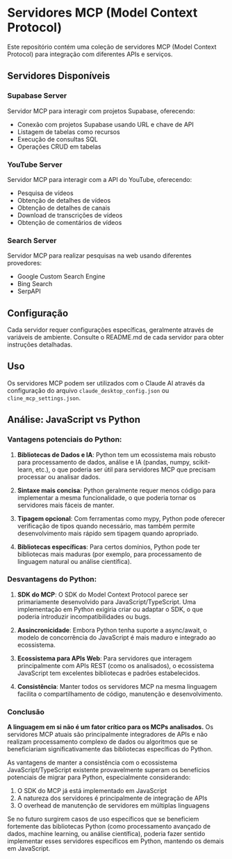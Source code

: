 # Servidores MCP (Model Context Protocol)

Este repositório contém uma coleção de servidores MCP (Model Context Protocol) para integração com diferentes APIs e serviços.

## Servidores Disponíveis

### Supabase Server

Servidor MCP para interagir com projetos Supabase, oferecendo:
- Conexão com projetos Supabase usando URL e chave de API
- Listagem de tabelas como recursos
- Execução de consultas SQL
- Operações CRUD em tabelas

### YouTube Server

Servidor MCP para interagir com a API do YouTube, oferecendo:
- Pesquisa de vídeos
- Obtenção de detalhes de vídeos
- Obtenção de detalhes de canais
- Download de transcrições de vídeos
- Obtenção de comentários de vídeos

### Search Server

Servidor MCP para realizar pesquisas na web usando diferentes provedores:
- Google Custom Search Engine
- Bing Search
- SerpAPI

## Configuração

Cada servidor requer configurações específicas, geralmente através de variáveis de ambiente. Consulte o README.md de cada servidor para obter instruções detalhadas.

## Uso

Os servidores MCP podem ser utilizados com o Claude AI através da configuração do arquivo `claude_desktop_config.json` ou `cline_mcp_settings.json`.

## Análise: JavaScript vs Python

### Vantagens potenciais do Python:

1. **Bibliotecas de Dados e IA**: Python tem um ecossistema mais robusto para processamento de dados, análise e IA (pandas, numpy, scikit-learn, etc.), o que poderia ser útil para servidores MCP que precisam processar ou analisar dados.

2. **Sintaxe mais concisa**: Python geralmente requer menos código para implementar a mesma funcionalidade, o que poderia tornar os servidores mais fáceis de manter.

3. **Tipagem opcional**: Com ferramentas como mypy, Python pode oferecer verificação de tipos quando necessário, mas também permite desenvolvimento mais rápido sem tipagem quando apropriado.

4. **Bibliotecas específicas**: Para certos domínios, Python pode ter bibliotecas mais maduras (por exemplo, para processamento de linguagem natural ou análise científica).

### Desvantagens do Python:

1. **SDK do MCP**: O SDK do Model Context Protocol parece ser primariamente desenvolvido para JavaScript/TypeScript. Uma implementação em Python exigiria criar ou adaptar o SDK, o que poderia introduzir incompatibilidades ou bugs.

2. **Assincronicidade**: Embora Python tenha suporte a async/await, o modelo de concorrência do JavaScript é mais maduro e integrado ao ecossistema.

3. **Ecossistema para APIs Web**: Para servidores que interagem principalmente com APIs REST (como os analisados), o ecossistema JavaScript tem excelentes bibliotecas e padrões estabelecidos.

4. **Consistência**: Manter todos os servidores MCP na mesma linguagem facilita o compartilhamento de código, manutenção e desenvolvimento.

### Conclusão

**A linguagem em si não é um fator crítico para os MCPs analisados.** Os servidores MCP atuais são principalmente integradores de APIs e não realizam processamento complexo de dados ou algoritmos que se beneficiariam significativamente das bibliotecas específicas do Python.

As vantagens de manter a consistência com o ecossistema JavaScript/TypeScript existente provavelmente superam os benefícios potenciais de migrar para Python, especialmente considerando:

1. O SDK do MCP já está implementado em JavaScript
2. A natureza dos servidores é principalmente de integração de APIs
3. O overhead de manutenção de servidores em múltiplas linguagens

Se no futuro surgirem casos de uso específicos que se beneficiem fortemente das bibliotecas Python (como processamento avançado de dados, machine learning, ou análise científica), poderia fazer sentido implementar esses servidores específicos em Python, mantendo os demais em JavaScript.